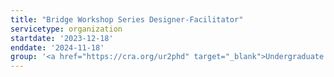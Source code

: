 ```yaml
---
title: "Bridge Workshop Series Designer-Facilitator"
servicetype: organization
startdate: '2023-12-18'
enddate: '2024-11-18'
group: '<a href="https://cra.org/ur2phd" target="_blank">Undergraduate Research to PhD (UR2PhD) Program</a>, <a href="https://cra.org/" target="_blank">Computing Research Association (CRA)</a>'
---
```


